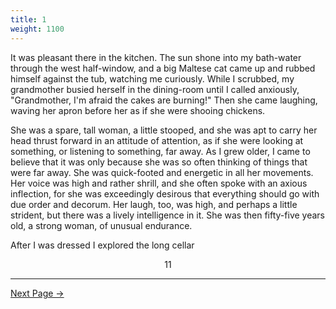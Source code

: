 ```yaml
---
title: 1
weight: 1100
---
```


It was pleasant there in the kitchen. The sun shone into my bath-water through the west half-window, and a big Maltese cat came up and rubbed himself against the tub, watching me curiously. While I scrubbed, my grandmother busied herself in the dining-room until I called anxiously, "Grandmother, I'm afraid the cakes are burning!" Then she came laughing, waving her apron before her as if she were shooing chickens.

She was a spare, tall woman, a little stooped, and she was apt to carry her head thrust forward in an attitude of attention, as if she were looking at something, or listening to something, far away. As I grew older, I came to believe that it was only because she was so often thinking of things that were far away. She was quick-footed and energetic in all her movements. Her voice was high and rather shrill, and she often spoke with an axious inflection, for she was exceedingly desirous that everything should go with due order and decorum. Her laugh, too, was high, and perhaps a little strident, but there was a lively intelligence in it. She was then fifty-five years old, a strong woman, of unusual endurance.

After I was dressed I explored the long cellar

<div style="text-align: center">11</div>

---

[Next Page →](/part-one/chapter-two/12)